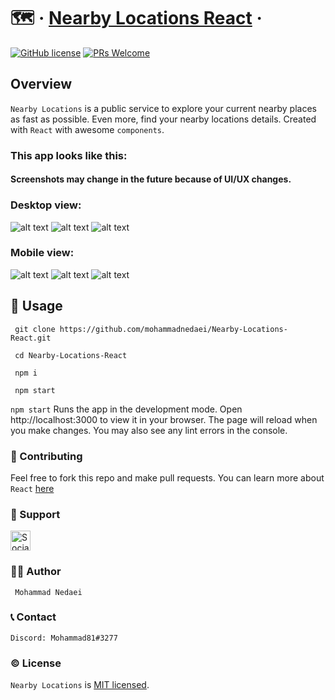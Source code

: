 # 🗺️ &middot; [Nearby Locations React](https://mohammadnedaei.github.io/Nearby-Locations-React/) &middot;

[![GitHub license](https://img.shields.io/badge/license-MIT-blue.svg)](https://github.com/mohammadnedaei/Nearby-Locations-React/blob/main/LICENSE)
[![PRs Welcome](https://img.shields.io/badge/PRs-welcome-brightgreen.svg)](https://github.com/mohammadnedaei/Nearby-Locations-React/fork)

## Overview

`Nearby Locations` is a public service to explore your current nearby places as fast as possible. Even more, find
your nearby locations details. Created with `React` with awesome `components`.

### This app looks like this:

#### Screenshots may change in the future because of UI/UX changes.

### Desktop view:

![alt text](https://raw.githubusercontent.com/mohammadnedaei/Nearby-Locations-React/dev/public/screenshots/lg-homepage.webp)
![alt text](https://raw.githubusercontent.com/mohammadnedaei/Nearby-Locations-React/dev/public/screenshots/lg-locations.webp)
![alt text](https://raw.githubusercontent.com/mohammadnedaei/Nearby-Locations-React/dev/public/screenshots/lg-details.webp)

### Mobile view:

![alt text](https://raw.githubusercontent.com/mohammadnedaei/Nearby-Locations-React/dev/public/screenshots/sm-homepage.webp)
![alt text](https://raw.githubusercontent.com/mohammadnedaei/Nearby-Locations-React/dev/public/screenshots/sm-locations.webp)
![alt text](https://raw.githubusercontent.com/mohammadnedaei/Nearby-Locations-React/dev/public/screenshots/sm-details.webp)

## 🚀 Usage

```
 git clone https://github.com/mohammadnedaei/Nearby-Locations-React.git
```

```
 cd Nearby-Locations-React
```

```
 npm i
```

```
 npm start
```

`npm start` Runs the app in the development mode.
Open http://localhost:3000 to view it in your browser.
The page will reload when you make changes.
You may also see any lint errors in the console.

### 🔧 Contributing

Feel free to fork this repo and make pull requests.
You can learn more about `React` [here](https://reactjs.org/)

### 💚 Support

<a href="https://sociabuzz.com/mohammadnedaei/donate" target="_blank"><img src="https://img.shields.io/badge/Buy_Me_A_Coffee-FFDD00?style=for-the-badge&logo=buy-me-a-coffee&logoColor=black" height="32px" alt="Sociabuzz"></a>

### ✍🏻 Author

     Mohammad Nedaei

### 📞 Contact

    Discord: Mohammad81#3277

### ©️ License

`Nearby Locations` is [MIT licensed](./LICENSE).